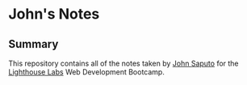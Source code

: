 # John's Notes

## Summary 

This repository contains all of the notes taken by [John Saputo](https://github.com/jsaputo1) for the [Lighthouse Labs](https://www.lighthouselabs.ca/) Web Development Bootcamp.
